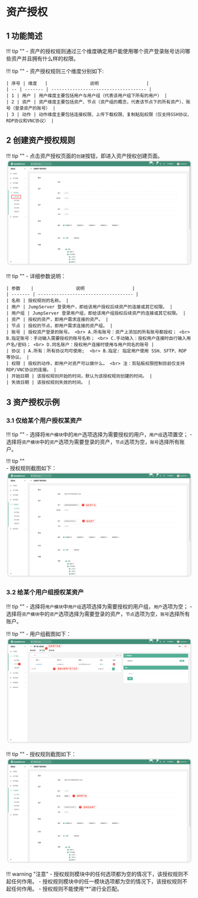 # 资产授权
## 1 功能简述
!!! tip ""
    - 资产的授权规则通过三个维度确定用户能使用哪个资产登录账号访问哪些资产并且拥有什么样的权限。

!!! tip ""
    - 资产授权规则三个维度分别如下:

    | 序号 | 维度   |                说明                  |
    | -- | ------- | ------------------------------------ |
    | 1 | 用户 | 用户维度主要包括用户与用户组（代表该用户组下所有的用户） |
    | 2 | 资产 | 资产维度主要包括资产、节点（资产组的概念，代表该节点下的所有资产）、账号（登录资产的账号） |
    | 3 | 动作 | 动作维度主要包括连接权限、上传下载权限、复制粘贴权限（仅支持SSH协议、RDP协议和VNC协议） |

## 2 创建资产授权规则
!!! tip ""
    - 点击资产授权页面的`创建`按钮，即进入资产授权创建页面。
![asset_permissions01](../../../img/asset_permissions01.png)


!!! tip ""
    - 详细参数说明：

    | 参数    |                说明                  |
    | ------- | ------------------------------------ |
    | 名称 | 授权规则的名称。 |
    | 用户 | JumpServer 登录用户，即给该用户授权后续资产的连接或其它权限。 |
    | 用户组 | JumpServer 登录用户组，即给该用户组授权后续资产的连接或其它权限。 |
    | 资产 | 授权的资产，即用户需求连接的资产。 |
    | 节点 | 授权的节点，即用户需求连接的资产组。 |
    | 账号 | 授权资产登录的账号。 <br> A.所有账号：资产上添加的所有账号都授权； <br> B.指定账号：手动输入需要授权的账号名称； <br> C.手动输入：授权用户连接时自行输入用户名/密码； <br> D.同名账户：授权用户连接时使用与用户同名的账号 |
    | 协议 | A.所有：所有协议均可使用;  <br> B.指定: 指定用户使用 SSH、SFTP、RDP 等协议。 |
    | 权限 | 授权的动作，即用户对资产可以做什么。 <br> 注：剪贴板权限控制目前仅支持RDP/VNC协议的连接。 |
    | 开始日期 | 该授权规则开始的时间，默认为该授权规则创建的时间。 |
    | 失效日期 | 该授权规则失效的时间。 |

## 3 资产授权示例
### 3.1 仅给某个用户授权某资产
!!! tip ""
    - 选择将`用户模块`中的`用户`选项选择为需要授权的用户，`用户组`选项置空；
    - 选择将`资产模块`中的`资产`选项为需要登录的资产，`节点`选项为空，`账号`选择所有账户。

!!! tip ""  
    - 授权规则截图如下：
![asset_permissions02](../../../img/asset_permissions02.png)

### 3.2 给某个用户组授权某资产
!!! tip ""
    - 选择将`用户模块`中`用户组`选项选择为需要授权的用户组，`用户`选项为空；
    - 选择将`资产模块`中的`资产`选项选择为需要登录的资产，`节点`选项为空，`账号`选择所有账户。

!!! tip ""
    - 用户组截图如下：
![asset_permissions03](../../../img/asset_permissions03.png)

!!! tip ""
    - 授权规则截图如下：
![asset_permissions04](../../../img/asset_permissions04.png)

!!! warning "注意"
    - 授权规则模块中的任何选项都为空的情况下，该授权规则不起任何作用。 
    - 授权规则模块中的任一模块选项都为空的情况下，该授权规则不起任何作用。 
    - 授权规则不能使用“*”进行全匹配。

